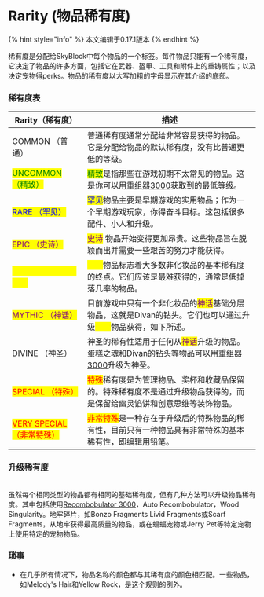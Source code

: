 # Rarity  (物品稀有度)

{% hint style="info" %}
本文编辑于0.17.1版本
{% endhint %}

稀有度是分配给SkyBlock中每个物品的一个标签。每件物品只能有一个稀有度，它决定了物品的许多方面，包括它在武器、盔甲、工具和附件上的重铸属性；以及决定宠物得perks。物品的稀有度以大写加粗的字母显示在其介绍的底部。

### 稀有度表

| Rarity（稀有度）                                         | 描述                                                                                                                                         |
| --------------------------------------------------- | ------------------------------------------------------------------------------------------------------------------------------------------ |
| COMMON （普通）                                         | 普通稀有度通常分配给非常容易获得的物品。它是分配给物品的默认稀有度，没有比普通更低的等级。                                                                                              |
| <mark style="color:green;">UNCOMMON （精致）</mark>     | <mark style="color:green;">精致</mark>是指那些在游戏初期不太常见的物品。这是你可以用[重组器3000](../Item/recombobulator-3000-zhong-zu-qi-3000.md)获取到的最低等级。             |
| <mark style="color:blue;">RARE （罕见）</mark>          | <mark style="color:blue;">罕见</mark>物品主要是早期游戏的实用物品；作为一个早期游戏玩家，你得奋斗目标。这包括很多配件、小人和升级。                                                         |
| <mark style="color:purple;">EPIC （史诗）</mark>        | <mark style="color:purple;">史诗</mark> 物品开始变得更加昂贵。这些物品旨在脱颖而出并需要一些艰苦的努力才能获得。                                                                 |
| <mark style="color:yellow;">LEGENDARY （传说）</mark>   | <mark style="color:yellow;">传说</mark>物品标志着大多数非化妆品的基本稀有度的终点。它们应该是最难获得的，通常是低掉落几率的物品。                                                         |
| <mark style="color:purple;">MYTHIC （神话）</mark>      | 目前游戏中只有一个非化妆品的<mark style="color:purple;">神话</mark>基础分层物品，这就是Divan的钻头。它们也可以通过升级<mark style="color:yellow;">传说</mark>物品获得，如下所述。             |
| DIVINE （神圣）                                         | 神圣的稀有性适用于任何从<mark style="color:purple;">神话</mark>升级的物品。蛋糕之魂和Divan的钻头等物品可以用[重组器3000](../Item/recombobulator-3000-zhong-zu-qi-3000.md)升级为神圣。 |
| <mark style="color:red;">SPECIAL （特殊）</mark>        | <mark style="color:red;">特殊</mark>稀有度是为管理物品、奖杯和收藏品保留的。特殊稀有度不是通过升级物品获得的，而是保留给幽灵馅饼和创意思维等装饰物品。                                                |
| <mark style="color:red;">VERY SPECIAL （非常特殊）</mark> | <mark style="color:red;">非常特殊</mark>是一种存在于升级后的特殊物品的稀有性，目前只有一种物品具有非常特殊的基本稀有性，即编辑用铅笔。                                                        |

### 升级稀有度

\
虽然每个相同类型的物品都有相同的基础稀有度，但有几种方法可以升级物品稀有度。其中包括使用[Recombobulator 3000](../Item/recombobulator-3000-zhong-zu-qi-3000.md)，Auto Recombobulator，Wood Singularity。地牢碎片，如Bonzo Fragments Livid Fragments或Scarf Fragments，从地牢获得最高质量的物品，或在蝙蝠宠物或Jerry Pet等特定宠物上使用特定的宠物物品。

### 琐事

* 在几乎所有情况下，物品名称的颜色都与其稀有度的颜色相匹配。一些物品，如Melody's Hair和Yellow Rock，是这个规则的例外。

### &#x20;
